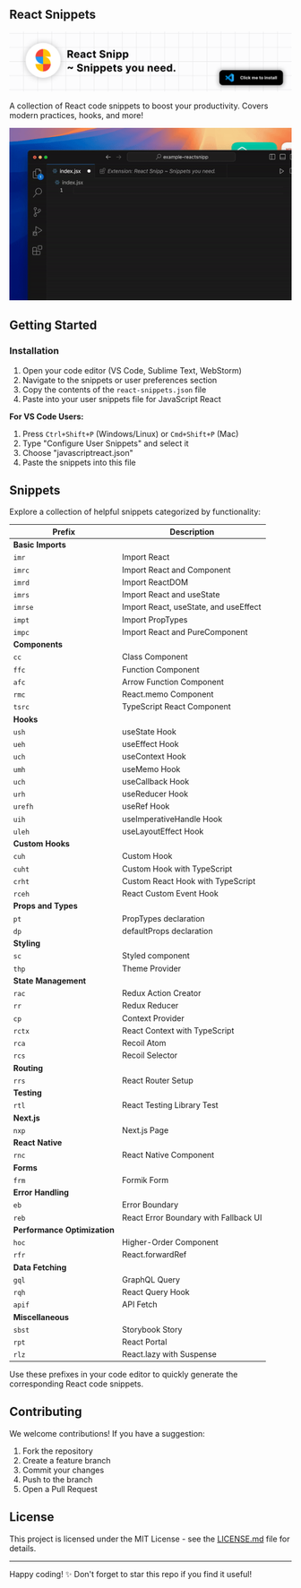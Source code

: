 ## React Snippets

[![Install Now](/images/readmeheader.png)](https://marketplace.visualstudio.com/items?itemName=adityavijay21.ReactSnipp)

A collection of React code snippets to boost your productivity. Covers modern practices, hooks, and more!

![GIF](/images/readmeuse.gif)

##   Getting Started

### Installation

1. Open your code editor (VS Code, Sublime Text, WebStorm)
2. Navigate to the snippets or user preferences section
3. Copy the contents of the `react-snippets.json` file
4. Paste into your user snippets file for JavaScript React

**For VS Code Users:**

1. Press `Ctrl+Shift+P` (Windows/Linux) or `Cmd+Shift+P` (Mac)
2. Type "Configure User Snippets" and select it
3. Choose "javascriptreact.json"
4. Paste the snippets into this file


##   Snippets

Explore a collection of helpful snippets categorized by functionality:


| Prefix | Description |
|---|---|
| **Basic Imports** |  |
| `imr` | Import React |
| `imrc` | Import React and Component |
| `imrd` | Import ReactDOM |
| `imrs` | Import React and useState |
| `imrse` | Import React, useState, and useEffect |
| `impt` | Import PropTypes |
| `impc` | Import React and PureComponent |
| **Components** |  |
| `cc` | Class Component |
| `ffc` | Function Component |
| `afc` | Arrow Function Component |
| `rmc` | React.memo Component |
| `tsrc` | TypeScript React Component |
| **Hooks** |  |
| `ush` | useState Hook |
| `ueh` | useEffect Hook |
| `uch` | useContext Hook |
| `umh` | useMemo Hook |
| `uch` | useCallback Hook |
| `urh` | useReducer Hook |
| `urefh` | useRef Hook |
| `uih` | useImperativeHandle Hook |
| `uleh` | useLayoutEffect Hook |
| **Custom Hooks** |  |
| `cuh` | Custom Hook |
| `cuht` | Custom Hook with TypeScript |
| `crht` | Custom React Hook with TypeScript |
| `rceh` | React Custom Event Hook |
| **Props and Types** |  |
| `pt` | PropTypes declaration |
| `dp` | defaultProps declaration |
| **Styling** |  |
| `sc` | Styled component |
| `thp` | Theme Provider |
| **State Management** |  |
| `rac` | Redux Action Creator |
| `rr` | Redux Reducer |
| `cp` | Context Provider |
| `rctx` | React Context with TypeScript |
| `rca` | Recoil Atom |
| `rcs` | Recoil Selector |
| **Routing** |  |
| `rrs` | React Router Setup |
| **Testing** |  |
| `rtl` | React Testing Library Test |
| **Next.js** |  |
| `nxp` | Next.js Page |
| **React Native** |  |
| `rnc` | React Native Component |
| **Forms** |  |
| `frm` | Formik Form |
| **Error Handling** |  |
| `eb` | Error Boundary |
| `reb` | React Error Boundary with Fallback UI |
| **Performance Optimization** |  |
| `hoc` | Higher-Order Component |
| `rfr` | React.forwardRef |
| **Data Fetching** |  |
| `gql` | GraphQL Query |
| `rqh` | React Query Hook |
| `apif` | API Fetch |
| **Miscellaneous** |  |
| `sbst` | Storybook Story |
| `rpt` | React Portal |
| `rlz` | React.lazy with Suspense |

Use these prefixes in your code editor to quickly generate the corresponding React code snippets.

##   Contributing

We welcome contributions! If you have a suggestion:

1. Fork the repository
2. Create a feature branch
3. Commit your changes
4. Push to the branch
5. Open a Pull Request


##   License

This project is licensed under the MIT License - see the [LICENSE.md](LICENSE.md) file for details.

---

Happy coding!  ✨ Don't forget to star this repo if you find it useful!